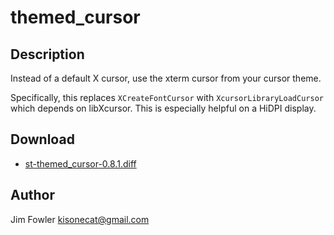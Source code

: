 themed_cursor
=============

Description
-----------
Instead of a default X cursor, use the xterm cursor from your cursor
theme.

Specifically, this replaces `XCreateFontCursor` with
`XcursorLibraryLoadCursor` which depends on libXcursor.  This is
especially helpful on a HiDPI display.

Download
--------

* [st-themed\_cursor-0.8.1.diff](st-themed_cursor-0.8.1.diff)

Author
-------
Jim Fowler <kisonecat@gmail.com>
